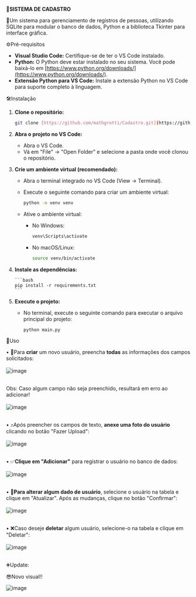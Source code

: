 🪪**SISTEMA DE CADASTRO**

📃Um sistema para gerenciamento de registros de pessoas, utilizando SQLite para modular o banco de dados, Python e a biblioteca Tkinter para interface gráfica.

⚙️Pré-requisitos

* **Visual Studio Code:** Certifique-se de ter o VS Code instalado.
* **Python:** O Python deve estar instalado no seu sistema. Você pode baixá-lo em [https://www.python.org/downloads/](https://www.python.org/downloads/).
* **Extensão Python para VS Code:** Instale a extensão Python no VS Code para suporte completo à linguagem.

🛠️Instalação

1.  **Clone o repositório:**

    ```bash
    git clone [https://github.com/mathgrotti/Cadastro.git](https://github.com/mathgrotti/Cadastro.git)
    ```

2.  **Abra o projeto no VS Code:**

    * Abra o VS Code.
    * Vá em "File" -> "Open Folder" e selecione a pasta onde você clonou o repositório.

3.  **Crie um ambiente virtual (recomendado):**

    * Abra o terminal integrado no VS Code (View -> Terminal).
    * Execute o seguinte comando para criar um ambiente virtual:

        ```bash
        python -m venv venv
        ```

    * Ative o ambiente virtual:

        * No Windows:

            ```bash
            venv\Scripts\activate
            ```

        * No macOS/Linux:

            ```bash
            source venv/bin/activate
            ```

4.  **Instale as dependências:**

        ```bash
        pip install -r requirements.txt
        ```

5.  **Execute o projeto:**

    * No terminal, execute o seguinte comando para executar o arquivo principal do projeto:

        ```bash
        python main.py
        ```


📲Uso

  • 👤Para **criar** um novo usuário, preencha **todas** as informações dos campos solicitados: <br><br>
     ![image](https://media.discordapp.net/attachments/782794257085366274/1342885469545041940/gif1Dados.gif?ex=67bb430d&is=67b9f18d&hm=a5e8e4e22dfbb121168db697106d9ae6807cbcc4e27b2abf5c628a23c352c6da&=&width=682&height=468) <br><br>

  Obs: Caso algum campo não seja preenchido, resultará em erro ao adicionar! <br><br>
      ![image](https://media.discordapp.net/attachments/782794257085366274/1342885583525122118/gif6error.gif?ex=67bb4328&is=67b9f1a8&hm=5f522a4fffa498a6738bcbcf4bfec7c69d51515efb63309e30d08ce777e16b83&=&width=656&height=468) <br><br>
  

  • ⤴️Após preencher os campos de texto, **anexe uma foto do usuário** clicando no botão "Fazer Upload": <br><br>
      ![image](https://media.discordapp.net/attachments/782794257085366274/1342885504026411140/gif2addfoto.gif?ex=67bb4315&is=67b9f195&hm=ff449fcbfde3fb72f73f0b41b7de7e16d0d116d84c5d3639cd74edb7c2ea86ec&=&width=680&height=468) <br><br>

  • ✅**Clique em "Adicionar"** para registrar o usuário no banco de dados: <br><br>
      ![image](https://media.discordapp.net/attachments/782794257085366274/1342885526549692438/gif3seeUser.gif?ex=67bb431b&is=67b9f19b&hm=199bbd616b436ff162328eaf98d0b6095b0094b23a0458b5af47bca472a94a1b&=&width=669&height=468) <br><br>

  • 🔄️**Para alterar algum dado de usuário**, selecione o usuário na tabela e clique em "Atualizar". Após as mudanças, clique no botão "Confirmar": <br><br>
      ![image](https://media.discordapp.net/attachments/782794257085366274/1342885545310687296/gif4attUser.gif?ex=67bb431f&is=67b9f19f&hm=271faccc65d8b4f6a07a5d2c69cd29dfcbbefb833199db79236dc27996cc9344&=&width=662&height=468) <br><br>

  • ❌Caso deseje **deletar** algum usuário, selecione-o na tabela e clique em "Deletar": <br><br>
      ![image](https://media.discordapp.net/attachments/782794257085366274/1342885566093463683/gif5delUser.gif?ex=67bb4324&is=67b9f1a4&hm=5473ee1d5b45304056ea25fd73c47bf2eadeea901c177cc40da37e60ca2ade99&=&width=668&height=468) <br><br>
      

➕Update:

😎Novo visual!!

![image](https://github.com/user-attachments/assets/4206c193-dbf6-4570-88fa-b0a96f80335d)

